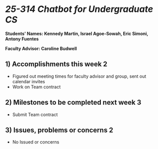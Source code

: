 # *25-314 Chatbot for Undergraduate CS*

**Students' Names: Kennedy Martin, Israel Agoe-Sowah, Eric Simoni, Antony Fuentes**

**Faculty Advisor: Caroline Budwell**

## 1) Accomplishments this week 2
   - Figured out meeting times for faculty advisor and group, sent out calendar invites
   - Work on Team contract

## 2) Milestones to be completed next week 3
   - Submit Team contract

## 3) Issues, problems or concerns 2
   - No Issued or concerns
   
